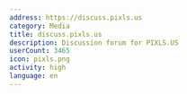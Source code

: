 ```yaml
---
address: https://discuss.pixls.us
category: Media
title: discuss.pixls.us
description: Discussion forum for PIXLS.US
userCount: 3465
icon: pixls.png
activity: high
language: en
---
```

